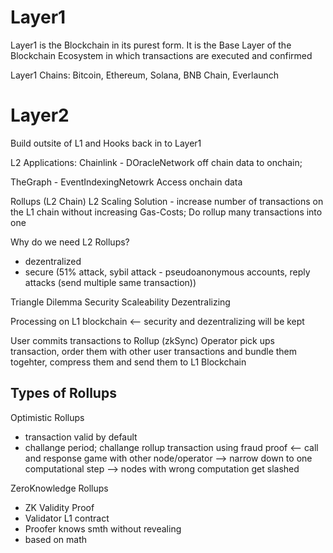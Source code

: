 # Layer1

Layer1 is the Blockchain in its purest form. 
It is the Base Layer of the Blockchain Ecosystem in which transactions are executed and confirmed

Layer1 Chains: Bitcoin, Ethereum, Solana, BNB Chain, Everlaunch


# Layer2

Build outsite of L1 and Hooks back in to Layer1

L2 Applications:
Chainlink - DOracleNetwork off chain data to onchain;

TheGraph - EventIndexingNetowrk Access onchain data

Rollups (L2 Chain) 
L2 Scaling Solution - increase number of transactions on the L1 chain without increasing Gas-Costs; Do rollup many transactions into one

Why do we need L2 Rollups? 
- dezentralized
- secure (51% attack, sybil attack - pseudoanonymous accounts, reply attacks (send multiple same transaction))

Triangle Dilemma 
Security Scaleability Dezentralizing

Processing on L1 blockchain <-- security and dezentralizing will be kept 

User commits transactions to Rollup (zkSync)
Operator pick ups transaction, order them with other user transactions and bundle them togehter, compress them and send them to L1 Blockchain

## Types of Rollups

Optimistic Rollups 
- transaction valid by default
- challange period; challange rollup transaction
    using fraud proof <-- call and response game with other node/operator
    --> narrow down to one computational step
    --> nodes with wrong computation get slashed

ZeroKnowledge Rollups
- ZK Validity Proof
- Validator L1 contract
- Proofer knows smth without revealing
- based on math